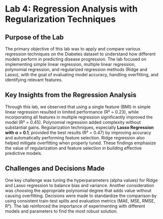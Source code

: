 # Lab 4: Regression Analysis with Regularization Techniques

## Purpose of the Lab
The primary objective of this lab was to apply and compare various regression techniques on the Diabetes dataset to understand how different models perform in predicting disease progression. The lab focused on implementing simple linear regression, multiple linear regression, polynomial regression, and regularized regression methods (Ridge and Lasso), with the goal of evaluating model accuracy, handling overfitting, and identifying relevant features.

## Key Insights from the Regression Analysis
Through this lab, we observed that using a single feature (BMI) in simple linear regression resulted in limited performance (R² = 0.23), while incorporating all features in multiple regression significantly improved the model (R² = 0.45). Polynomial regression added complexity without substantial gains. Regularization techniques, especially **Lasso Regression with α = 0.1**, provided the best results (R² = 0.47) by improving accuracy and automatically performing feature selection. Ridge regression also helped mitigate overfitting when properly tuned. These findings emphasize the value of regularization and feature selection in building effective predictive models.

## Challenges and Decisions Made
One key challenge was tuning the hyperparameters (alpha values) for Ridge and Lasso regression to balance bias and variance. Another consideration was choosing the appropriate polynomial degree that adds value without causing overfitting. Decisions were made to standardize the comparison by using consistent train-test splits and evaluation metrics (MAE, MSE, RMSE, R²). The lab reinforced the importance of experimenting with different models and parameters to find the most robust solution.
